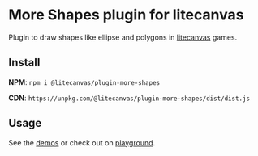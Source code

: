 # More Shapes plugin for litecanvas

Plugin to draw shapes like ellipse and polygons in [litecanvas](https://github.com/litecanvas/engine) games.

## Install

**NPM**: `npm i @litecanvas/plugin-more-shapes`

**CDN**: `https://unpkg.com/@litecanvas/plugin-more-shapes/dist/dist.js`

## Usage

See the [demos](demo/index.html) or check out on [playground](https://litecanvas.js.org/).
